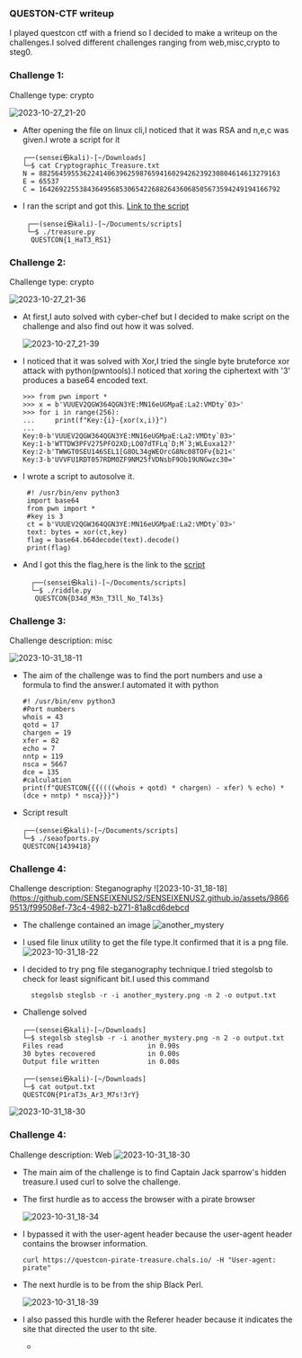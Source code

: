 ### QUESTON-CTF writeup

   I played questcon ctf with a friend so I decided to make a writeup on the challenges.I solved different challenges ranging from web,misc,crypto to steg0.

### Challenge 1:
 Challenge type: crypto
  
  ![2023-10-27_21-20](https://github.com/SENSEIXENUS2/SENSEIXENUS2.github.io/assets/98669513/0cfec003-7559-4e12-9ed5-1e380baddb8f)

- After opening the file on linux cli,I noticed that it was RSA and n,e,c was given.I wrote a script for it 

      ┌──(sensei㉿kali)-[~/Downloads]
      └─$ cat Cryptographic_Treasure.txt
      N = 882564595536224140639625987659416029426239230804614613279163
      E = 65537
      C = 164269225538436495685306542268826436068505673594249194166792

- I ran the script and got this. <a href="https://github.com/SENSEIXENUS2/SENSEIXENUS2.github.io/blob/main/posts/ctf/QUESTCON-CTF/scripts/treasure.py">Link to the script</a>

       ┌──(sensei㉿kali)-[~/Documents/scripts]
       └─$ ./treasure.py
        QUESTCON{1_HaT3_RS1}
  
### Challenge 2:
 Challenge type: crypto
 
 ![2023-10-27_21-36](https://github.com/SENSEIXENUS2/SENSEIXENUS2.github.io/assets/98669513/4e5c49d2-5ab5-43fe-ad3a-8160e2e2eb4e)

- At first,I auto solved with cyber-chef but I decided to make script on the challenge and also find out how it was solved.

   ![2023-10-27_21-39](https://github.com/SENSEIXENUS2/SENSEIXENUS2.github.io/assets/98669513/e2ad7e6d-fe1e-46f2-94de-cc8d922f9091)

- I noticed that it was solved with Xor,I tried the single byte bruteforce xor attack with python(pwntools).I noticed that xoring the ciphertext with '3' produces a base64 encoded text.
   
      >>> from pwn import *
      >>> x = b'VUUEV2QGW364QGN3YE:MN16eUGMpaE:La2:VMDty`03>'
      >>> for i in range(256):
      ...     print(f"Key:{i}-{xor(x,i)}")
      ... 
      Key:0-b'VUUEV2QGW364QGN3YE:MN16eUGMpaE:La2:VMDty`03>'
      Key:1-b'WTTDW3PFV275PFO2XD;LO07dTFLq`D;M`3;WLEuxa12?'
      Key:2-b'TWWGT0SEU146SEL1[G8OL34gWEOrcG8Nc08TOFv{b21<'
      Key:3-b'UVVFU1RDT057RDM0ZF9NM25fVDNsbF9Ob19UNGwzc30='

- I wrote a script to autosolve it.

       #! /usr/bin/env python3
       import base64
       from pwn import *
       #key is 3
       ct = b'VUUEV2QGW364QGN3YE:MN16eUGMpaE:La2:VMDty`03>'
       text: bytes = xor(ct,key)
       flag = base64.b64decode(text).decode()
       print(flag)

- And I got this the flag,here is the link to the <a href="https://github.com/SENSEIXENUS2/SENSEIXENUS2.github.io/blob/main/posts/ctf/QUESTCON-CTF/scripts/riddle.py">script</a>

        ┌──(sensei㉿kali)-[~/Documents/scripts]
        └─$ ./riddle.py
         QUESTCON{D34d_M3n_T3ll_No_T4l3s}
  
### Challenge 3:
   Challenge description: misc 
    
   ![2023-10-31_18-11](https://github.com/SENSEIXENUS2/SENSEIXENUS2.github.io/assets/98669513/ea5c8cca-3d19-4544-ad8f-95fe096e77ae)
- The aim of the challenge was to find the port numbers and use a formula to find the answer.I automated it with python

      #! /usr/bin/env python3
      #Port numbers
      whois = 43
      qotd = 17
      chargen = 19
      xfer = 82
      echo = 7
      nntp = 119
      nsca = 5667
      dce = 135
      #calculation
      print(f"QUESTCON{{{((((whois + qotd) * chargen) - xfer) % echo) * (dce + nntp) * nsca}}}")
- Script result

      ┌──(sensei㉿kali)-[~/Documents/scripts]
      └─$ ./seaofports.py
      QUESTCON{1439418}

### Challenge 4:
 Challenge description: Steganography
   ![2023-10-31_18-18](https://github.com/SENSEIXENUS2/SENSEIXENUS2.github.io/assets/98669513/f99508ef-73c4-4982-b271-81a8cd6debcd
   
- The challenge contained an image
  ![another_mystery](https://github.com/SENSEIXENUS2/SENSEIXENUS2.github.io/assets/98669513/856ebc99-4da2-46c9-8a73-f532350e598f)

- I used file linux utility to get the file type.It confirmed that it is a png file.
  ![2023-10-31_18-22](https://github.com/SENSEIXENUS2/SENSEIXENUS2.github.io/assets/98669513/599bcde5-06ec-4a45-9c50-d6093d60d42e)

- I decided to try png file steganography technique.I tried stegolsb to check for least significant bit.I used this command

        stegolsb steglsb -r -i another_mystery.png -n 2 -o output.txt
    
- Challenge solved

      ┌──(sensei㉿kali)-[~/Downloads]
      └─$ stegolsb steglsb -r -i another_mystery.png -n 2 -o output.txt
      Files read                     in 0.90s
      30 bytes recovered             in 0.00s
      Output file written            in 0.00s

      ┌──(sensei㉿kali)-[~/Downloads]  
      └─$ cat output.txt
      QUESTCON{P1raT3s_Ar3_M7s!3rY}

![2023-10-31_18-30](https://github.com/SENSEIXENUS2/SENSEIXENUS2.github.io/assets/98669513/1037554c-c807-43dc-a821-633a62636d85)
### Challenge 4:
  
   Challenge description: Web
   ![2023-10-31_18-30](https://github.com/SENSEIXENUS2/SENSEIXENUS2.github.io/assets/98669513/6eaa602f-100e-4d5d-9ee4-1be1f6984084)

- The main aim of the challenge is to find Captain Jack sparrow's hidden treasure.I used curl to solve the challenge.

- The first hurdle as to access the browser with a pirate browser

  ![2023-10-31_18-34](https://github.com/SENSEIXENUS2/SENSEIXENUS2.github.io/assets/98669513/6aa308d1-9722-47a0-9812-7f424a8013f3)

- I bypassed it with the user-agent header because the user-agent header contains the browser information.

      curl https://questcon-pirate-treasure.chals.io/ -H "User-agent: pirate"

- The next hurdle is to be from the ship Black Perl.

  ![2023-10-31_18-39](https://github.com/SENSEIXENUS2/SENSEIXENUS2.github.io/assets/98669513/aba4135c-e0f0-449d-a87b-f9fbdc88dd2f)

- I also passed this hurdle with the Referer header because it indicates the site that directed the user to tht site.

        
  -
